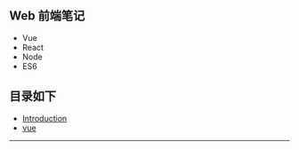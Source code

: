 ## Web 前端笔记
- Vue
- React
- Node
- ES6

## 目录如下

* [Introduction](README.md)
* [vue](vue/很全面的vue面试题总结.md)



---



